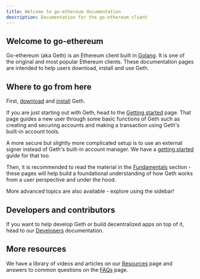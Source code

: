 ```yaml
---
title: Welcome to go-ethereum documentation
description: Documentation for the go-ethereum client
---
```


## Welcome to go-ethereum

Go-ethereum (aka Geth) is an Ethereum client built in [Golang](https://go.dev). It is one of the original and most popular Ethereum clients.
These documentation pages are intended to help users download, install and use Geth.

## Where to go from here

First, [download](/pages/downloads) and [install](/pages/docs/getting-started/installing-geth.md) Geth.

If you are just starting out with Geth, head to the [Getting started](src/pages/docs/getting-started/getting-started.md) page. That page guides a new user through some basic functions of Geth such as creating and securing accounts and making a transaction using Geth's built-in account tools.

A more secure but slightly more complicated setup is to use an external signer instead of Geth's built-in account manager. We have a [getting started](src/pages/docs/getting-started/getting-started-with-clef.md) guide for that too.

Then, it is recommended to read the material in the [Fundamentals](src/pages/docs/fundamentals) section - these pages will help build a foundational understanding of how Geth works from a user perspective and under the hood.

More advanced topics are also available - explore using the sidebar!

## Developers and contributors

If you want to help develop Geth or build decentralized apps on top of it, head to our [Developers](src/pages/docs/developers) documentation.

## More resources

We have a library of videos and articles on our [Resources](/pages/docs/resources.md) page and answers to common questions on the [FAQs](/pages/docs/faq.md) page.